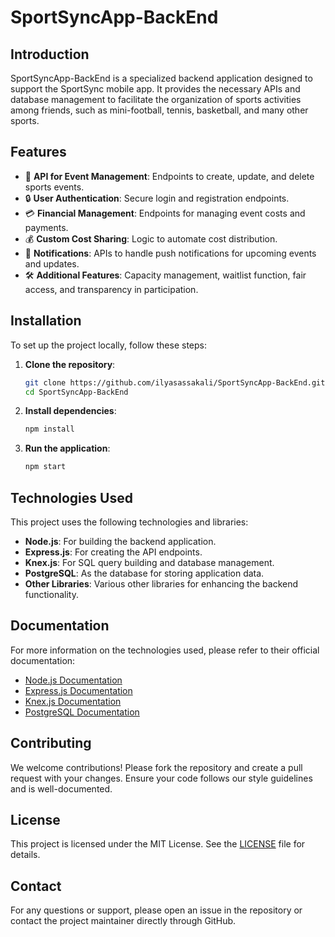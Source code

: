 # SportSyncApp-BackEnd

## Introduction

SportSyncApp-BackEnd is a specialized backend application designed to support the SportSync mobile app. It provides the necessary APIs and database management to facilitate the organization of sports activities among friends, such as mini-football, tennis, basketball, and many other sports.

## Features

* 🚀 **API for Event Management**: Endpoints to create, update, and delete sports events.
* 🔒 **User Authentication**: Secure login and registration endpoints.
* 💳 **Financial Management**: Endpoints for managing event costs and payments.
* 💰 **Custom Cost Sharing**: Logic to automate cost distribution.
* 🔔 **Notifications**: APIs to handle push notifications for upcoming events and updates.
* 🛠️ **Additional Features**: Capacity management, waitlist function, fair access, and transparency in participation.

## Installation

To set up the project locally, follow these steps:

1. **Clone the repository**:
    ```bash
    git clone https://github.com/ilyasassakali/SportSyncApp-BackEnd.git
    cd SportSyncApp-BackEnd
    ```

2. **Install dependencies**:
    ```bash
    npm install
    ```

3. **Run the application**:
    ```bash
    npm start
    ```

## Technologies Used

This project uses the following technologies and libraries:

* **Node.js**: For building the backend application.
* **Express.js**: For creating the API endpoints.
* **Knex.js**: For SQL query building and database management.
* **PostgreSQL**: As the database for storing application data.
* **Other Libraries**: Various other libraries for enhancing the backend functionality.

## Documentation

For more information on the technologies used, please refer to their official documentation:

* [Node.js Documentation](https://nodejs.org/en/docs/)
* [Express.js Documentation](https://expressjs.com/)
* [Knex.js Documentation](https://knexjs.org/)
* [PostgreSQL Documentation](https://www.postgresql.org/docs/)

## Contributing

We welcome contributions! Please fork the repository and create a pull request with your changes. Ensure your code follows our style guidelines and is well-documented.

## License

This project is licensed under the MIT License. See the [LICENSE](./LICENSE) file for details.

## Contact

For any questions or support, please open an issue in the repository or contact the project maintainer directly through GitHub.

